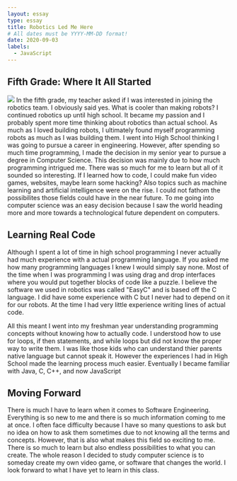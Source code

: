 ```yaml
---
layout: essay
type: essay
title: Robotics Led Me Here
# All dates must be YYYY-MM-DD format!
date: 2020-09-03
labels:
  - JavaScript
---
```

## Fifth Grade: Where It All Started

<img class="ui medium right floated rounded image" src="https://cnycentral.com/resources/media/638b9953-800f-4cbf-8992-fc95bcafc224-large16x9_RoboticsPic.png?1520786261841">
In the fifth grade, my teacher asked if I was interested in joining the robotics team. I obviously said yes. What is cooler than making robots? I continued robotics up until high school. It became my passion and I probably spent more time thinking about robotics than actual school. As much as I loved building robots, I ultimately found myself programming robots as much as I was building them. I went into High School thinking I was going to pursue a career in engineering. However, after spending so much time programming, I made the decision in my senior year to pursue a degree in Computer Science. This decision was mainly due to how much programming intrigued me. There was so much for me to learn but all of it sounded so interesting. If I learned how to code, I could make fun video games, websites, maybe learn some hacking? Also topics such as machine learning and artificial intelligence were on the rise. I could not fathom the possibilites those fields could have in the near future. To me going into computer science was an easy decision because I saw the world heading more and more towards a technological future dependent on computers.

## Learning Real Code

Although I spent a lot of time in high school programming I never actually had much experience with a actual programming language. If you asked me how many programming languages I knew I would simply say none. Most of the time when I was programming I was using drag and drop interfaces where you would put together blocks of code like a puzzle. I believe the software we used in robotics was called "EasyC" and is based off the C language. I did have some experience with C but I never had to depend on it for our robots. At the time I had very little experience writing lines of actual code. 

All this meant I went into my freshman year understanding programming concepts without knowing how to actually code. I understood how to use for loops, if then statements, and while loops but did not know the proper way to write them. I was like those kids who can understand thier parents native language but cannot speak it. However the experiences I had in High School made the learning process much easier. Eventually I became familiar with Java, C, C++, and now JavaScript

## Moving Forward

There is much I have to learn when it comes to Software Engineering. Everything is so new to me and there is so much information coming to me at once. I often face difficulty because I have so many questions to ask but no idea on how to ask them sometimes due to not knowing all the terms and concepts. However, that is also what makes this field so exciting to me. There is so much to learn but also endless possibilities to what you can create. The whole reason I decided to study computer science is to someday create my own video game, or software that changes the world. I look forward to what I have yet to learn in this class.

